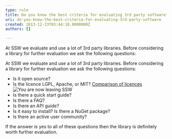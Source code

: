 ```yaml
---
type: rule
title: Do you know the best criteria for evaluating 3rd party software?
uri: do-you-know-the-best-criteria-for-evaluating-3rd-party-software
created: 2013-12-23T03:44:18.0000000Z
authors: []

---
```


 
​​At SSW we evaluate and use a lot of 3rd party libraries. Before considering a​ library for further evaluation we ask the following questions:
 
​At SSW we evaluate and use a lot of 3rd party libraries. Before considering a​ library for further evaluation we ask the following questions: 





- Is it open source?
- Is the licence LGPL, Apache, or MIT?​​​ ​​[Comparison of licences​](http&#58;//en.wikipedia.org/wiki/Comparison_of_free_software_licenses) ![](/_LAYOUTS/15/Images/SSW/external.gif "You are now leaving SSW")
- Is there a quick start guide?
- Is there a FAQ?
- Is there an API guide?
- Is it easy to install? Is there a NuGet package?
- Is there an active user community?






If the answer is yes to all of these questions then the library is definitely worth further evaluation.

